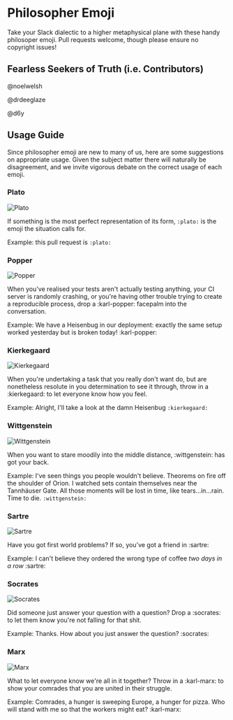 # Philosopher Emoji

Take your Slack dialectic to a higher metaphysical plane with these handy philosoper emoji. Pull requests welcome, though please ensure no copyright issues!

## Fearless Seekers of Truth (i.e. Contributors)
@noelwelsh

@drdeeglaze

@d6y


## Usage Guide

Since philosopher emoji are new to many of us, here are some suggestions on appropriate usage. 
Given the subject matter there will naturally be disagreement, and we invite vigorous debate on the correct usage of each emoji.

### Plato

![Plato](https://raw.githubusercontent.com/underscoreio/philosopher-emoji/master/plato.png)

If something is the most perfect representation of its form, `:plato:` is the emoji the situation calls for.

Example: this pull request is `:plato:`

### Popper

![Popper](https://raw.githubusercontent.com/underscoreio/philosopher-emoji/master/karl-popper.jpg)

When you've realised your tests aren't actually testing anything, your CI server is randomly crashing, or you're having other trouble trying to create a reproducible process, drop a :karl-popper: facepalm into the conversation.

Example: We have a Heisenbug in our deployment: exactly the same setup worked yesterday but is broken today! :karl-popper:

### Kierkegaard

![Kierkegaard](https://raw.githubusercontent.com/underscoreio/philosopher-emoji/master/kierkegaard.png)

When you're undertaking a task that you really don't want do, but are nonetheless resolute in you determination to see it through, throw in a :kierkegaard: to let everyone know how you feel.

Example: Alright, I'll take a look at the damn Heisenbug `:kierkegaard:`

### Wittgenstein

![Wittgenstein](https://raw.githubusercontent.com/underscoreio/philosopher-emoji/master/wittgenstein.png)

When you want to stare moodily into the middle distance, :wittgenstein: has got your back.

Example: I've seen things you people wouldn't believe. Theorems on fire off the shoulder of Orion. I watched sets contain themselves near the Tannhäuser Gate. All those moments will be lost in time, like tears...in...rain. Time to die. `:wittgenstein:`

### Sartre

![Sartre](https://raw.githubusercontent.com/underscoreio/philosopher-emoji/master/sartre.png)

Have you got first world problems? If so, you've got a friend in :sartre:

Example: I can't believe they ordered the wrong type of coffee *two days in a row* :sartre:

### Socrates

![Socrates](https://raw.githubusercontent.com/underscoreio/philosopher-emoji/master/socrates.png)

Did someone just answer your question with a question? Drop a :socrates: to let them know you're not falling for that shit.

Example: Thanks. How about you just answer the question? :socrates:

### Marx

![Marx](https://raw.githubusercontent.com/underscoreio/philosopher-emoji/master/karl-marx.png)

What to let everyone know we're all in it together? Throw in a :karl-marx: to show your comrades that you are united in their struggle.

Example: Comrades, a hunger is sweeping Europe, a hunger for pizza. Who will stand with me so that the workers might eat? :karl-marx:
